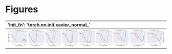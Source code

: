 
# Figures

| 'init_fn': 'torch.nn.init.xavier_normal_'         |
|:--------------------------------------------------|
| ![](./mean-focus-torch_nn_init_xavier_normal.png) |
